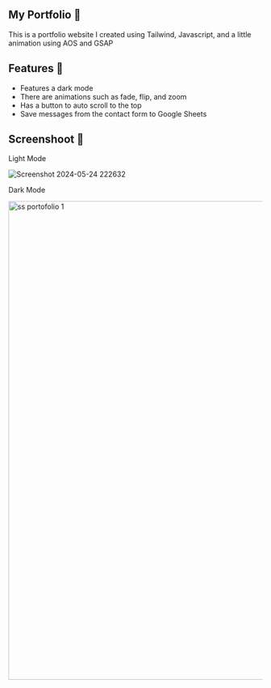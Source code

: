 My Portfolio 📌
---
This is a portfolio website I created using Tailwind, Javascript, and a little animation using AOS and GSAP

Features 🌟
---
* Features a dark mode 
* There are animations such as fade, flip, and zoom 
* Has a button to auto scroll to the top 
* Save messages from the contact form to Google Sheets 
 

Screenshoot 📸
---
Light Mode

![Screenshot 2024-05-24 222632](https://github.com/muhammadfariddd/muhammadfariddd.github.io/assets/142093385/9ebc4be1-1506-47f9-aa4c-b9373703df5e)


Dark Mode

<img width="946" alt="ss portofolio 1" src="https://github.com/muhammadfariddd/muhammadfariddd.github.io/assets/142093385/7555ca5f-b671-423c-bf17-e95780b3c50c">








